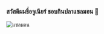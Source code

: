 ### สวัสดีผมชื่อจูเนียร์ ชอบกินปลาแซลมอน 👋

![แซลมอน](https://i.imgur.com/VQrl6kK.jpg)

<!--
**jungai/jungai** is a ✨ _special_ ✨ repository because its `README.md` (this file) appears on your GitHub profile.

Here are some ideas to get you started:

- 🔭 I’m currently working on ...
- 🌱 I’m currently learning ...
- 👯 I’m looking to collaborate on ...
- 🤔 I’m looking for help with ...
- 💬 Ask me about ...
- 📫 How to reach me: ...
- 😄 Pronouns: ...
- ⚡ Fun fact: ...
-->
